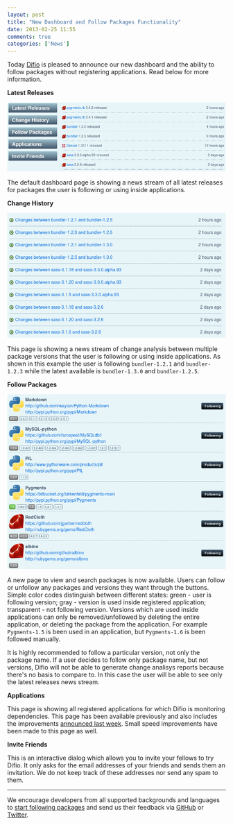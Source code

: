 ```yaml
---
layout: post
title: "New Dashboard and Follow Packages Functionality"
date: 2013-02-25 11:55
comments: true
categories: ['News']
---
```


Today [Difio](http://www.dif.io) is pleased to announce our new dashboard
and the ability to follow packages without registering applications. Read
below for more information.

**Latest Releases**

![Latest Releases](/images/new_dashboard/releases.png "Latest Releases")

The default dashboard page is showing a news stream of all latest releases
for packages the user is following or using inside applications.


**Change History**

![Change History](/images/new_dashboard/change_history.png "Change History")

This page is showing a news stream of change analysis between multiple package
versions that the user is following or using inside applications. As shown in this
example the user is following `bundler-1.2.1` and `bundler-1.2.3` while the latest
available is `bundler-1.3.0` and `bundler-1.2.5`.


**Follow Packages**

![Follow Packages](/images/new_dashboard/follow.png "Follow Packages")

A new page to view and search packages is now available. Users can follow or unfollow
any packages and versions they want through the buttons. Simple color codes
distinguish between different states: green - user is following version;
gray - version is used inside registered application; transparent - not following version.
Versions which are used inside applications can only be removed/unfollowed by deleting
the entire application, or deleting the package from the application.
For example `Pygments-1.5` is been used in an application, but `Pygments-1.6` is been
followed manually.

It is highly recommended to follow a particular version, not only the package name.
If a user decides to follow only package name, but not versions, Difio will not be
able to generate change analisys reports because there's no
basis to compare to. In this case the user will be able to see only the latest
releases news stream.


**Applications**

This page is showing all registered applications for which Difio is monitoring dependencies.
This page has been available previously and also includes the improvements
[announced last week](/blog/2013/02/21/new-look-feel-application-info-pages/).
Small speed improvements have been made to this page as well.



**Invite Friends**

This is an interactive dialog which allows you to invite your fellows to try Difio.
It only asks for the email addresses of your friends and sends them an invitation.
We do not keep track of these addresses nor send any spam to them.

---

We encourage developers from all supported backgrounds and
languages to [start following packages](https://difio-otb.rhcloud.com/dashboard/follow/)
and send us their feedback via [GitHub](https://github.com/difio/bugs/issues/new)
or [Twitter](https://twitter.com/DifioNews).
